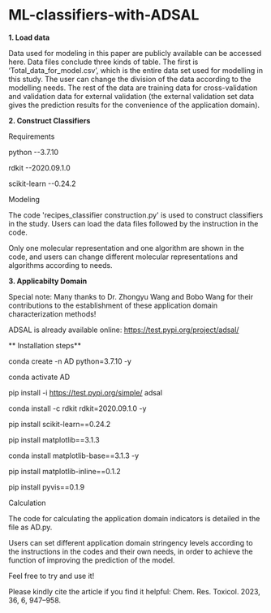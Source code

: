 # ML-classifiers-with-ADSAL

**1. Load data**

Data used for modeling in this paper are publicly available can be accessed here. Data files conclude three kinds of table. The first is ‘Total_data_for_model.csv’, which is the entire data set used for modelling in this study. 
The user can change the division of the data according to the modelling needs. The rest of the data are training data for cross-validation and validation data for external validation (the external validation set data gives the prediction results for the convenience of the application domain).

**2. Construct Classifiers**

Requirements

python --3.7.10

rdkit --2020.09.1.0

scikit-learn --0.24.2

Modeling

The code 'recipes_classifier construction.py' is used to construct classifiers in the study. Users can load the data files followed by the instruction in the code.

Only one molecular representation and one algorithm are shown in the code, and users can change different molecular representations and algorithms according to needs.

**3. Applicabilty Domain**

Special note: Many thanks to Dr. Zhongyu Wang and Bobo Wang for their contributions to the establishment of these application domain characterization methods!

ADSAL is already available online: https://test.pypi.org/project/adsal/

** Installation steps** 

conda create -n AD python=3.7.10 -y

conda activate AD

pip install -i https://test.pypi.org/simple/ adsal

conda install -c rdkit rdkit=2020.09.1.0 -y

pip install scikit-learn==0.24.2

pip install matplotlib==3.1.3

conda install matplotlib-base==3.1.3 -y

pip install matplotlib-inline==0.1.2

pip install pyvis==0.1.9


Calculation

The code for calculating the application domain indicators is detailed in the file as AD.py.

Users can set different application domain stringency levels according to the instructions in the codes and their own needs, in order to achieve the function of improving the prediction of the model.

Feel free to try and use it!

Please kindly cite the article if you find it helpful: Chem. Res. Toxicol. 2023, 36, 6, 947–958.
